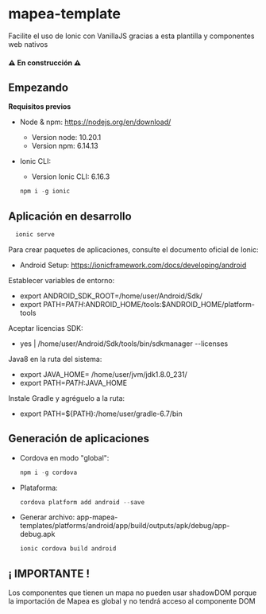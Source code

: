 # mapea-template
Facilite el uso de Ionic con VanillaJS gracias a esta plantilla y componentes web nativos

#### :warning: En construcción :warning:

## Empezando

**Requisitos previos**
* Node & npm: https://nodejs.org/en/download/
  - Version node: 10.20.1
  - Version npm: 6.14.13 
* Ionic CLI:
  - Version Ionic CLI: 6.16.3

  ```javascript
  npm i -g ionic
  ```
    
## Aplicación en desarrollo
```javascript
  ionic serve
```

Para crear paquetes de aplicaciones, consulte el documento oficial de Ionic:
* Android Setup: https://ionicframework.com/docs/developing/android

Establecer variables de entorno:
* export ANDROID_SDK_ROOT=/home/user/Android/Sdk/
* export PATH=${PATH}:$ANDROID_HOME/tools:$ANDROID_HOME/platform-tools

Aceptar licencias SDK:
* yes | /home/user/Android/Sdk/tools/bin/sdkmanager --licenses

Java8 en la ruta del sistema:
* export JAVA_HOME= /home/user/jvm/jdk1.8.0_231/
* export PATH=${PATH}:$JAVA_HOME

Instale Gradle y agréguelo a la ruta:
* export PATH=${PATH}:/home/user/gradle-6.7/bin

## Generación de aplicaciones

* Cordova en modo "global":

  ```javascript
  npm i -g cordova
  ```
* Plataforma:

  ```javascript
  cordova platform add android --save
  ```
  
* Generar archivo: app-mapea-templates/platforms/android/app/build/outputs/apk/debug/app-debug.apk

  ```javascript
  ionic cordova build android
  ```
 

## ¡ IMPORTANTE !
Los componentes que tienen un mapa no pueden usar shadowDOM porque la importación de Mapea es global y no tendrá acceso al componente DOM
 
